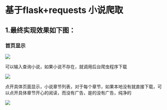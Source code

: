 # 基于flask+requests 小说爬取

## 1.最终实现效果如下图：

### 首页显示   　
![](https://images2018.cnblogs.com/blog/1339195/201804/1339195-20180418232426530-100667854.png)

可以输入查询小说，如果小说不存在，就调用后台爬虫程序下载

![](https://images2018.cnblogs.com/blog/1339195/201804/1339195-20180418232908530-1212209202.png)

点开具体页面显示，小说章节列表，对于每个章节，如果本地没有就直接下载，可以点开具体章节开心的阅读，而没有广告，是的没有广告，纯净的


![](https://images2018.cnblogs.com/blog/1339195/201804/1339195-20180418233105974-334389035.png)
 

 
